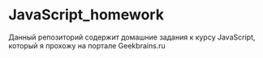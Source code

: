 # JavaScript_homework
Данный репозиторий содержит домашние задания к курсу JavaScript, который я прохожу на портале Geekbrains.ru
